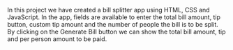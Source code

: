 In this project we have created a bill splitter app using HTML, CSS and JavaScript. In the app, fields are available to enter the total bill amount, tip button, custom tip amount and the number of people the bill is to be split. By clicking on the Generate Bill button we can show the total bill amount, tip and per person amount to be paid.
